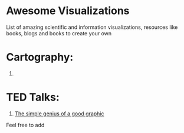 # Awesome Visualizations
List of amazing scientific and information visualizations, resources like books, blogs and books to create your own

# Cartography:
1.  

# TED Talks:
1. <a href="https://www.ted.com/talks/tommy_mccall_the_simple_genius_of_a_good_graphic#t-104346">The simple genius of a good graphic</a> 




Feel free to add
